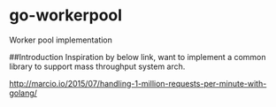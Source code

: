 # go-workerpool
Worker pool implementation


##Introduction
Inspiration by below link, want to implement a common library to support mass throughput system arch.

http://marcio.io/2015/07/handling-1-million-requests-per-minute-with-golang/
